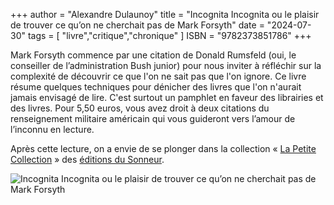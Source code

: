 +++
author = "Alexandre Dulaunoy"
title = "Incognita Incognita ou le plaisir de trouver ce qu’on ne cherchait pas de Mark Forsyth"
date = "2024-07-30"
tags = [
    "livre","critique","chronique"
]
ISBN = "9782373851786"
+++

Mark Forsyth commence par une citation de Donald Rumsfeld (oui, le conseiller de l’administration Bush junior) pour nous inviter à réfléchir sur la complexité de découvrir ce que l'on ne sait pas que l'on ignore. Ce livre résume quelques techniques pour dénicher des livres que l'on n'aurait jamais envisagé de lire. C'est surtout un pamphlet en faveur des librairies et des livres. Pour 5,50 euros, vous avez droit à deux citations du renseignement militaire américain qui vous guideront vers l’amour de l’inconnu en lecture.

Après cette lecture, on a envie de se plonger dans la collection « [La Petite Collection](https://www.editionsdusonneur.com/la-petite-collection/) » des [éditions du Sonneur](https://www.editionsdusonneur.com/).

![Incognita Incognita ou le plaisir de trouver ce qu’on ne cherchait pas de Mark Forsyth](/images/incognita.jpeg)
